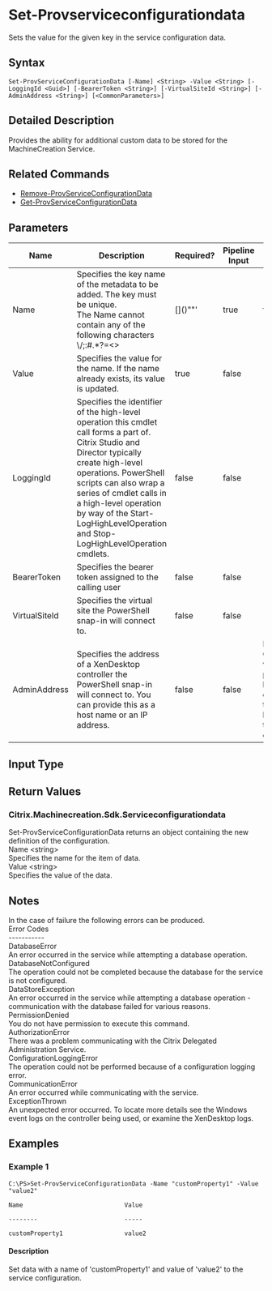 ﻿
# Set-Provserviceconfigurationdata
Sets the value for the given key in the service configuration data.
## Syntax
```
Set-ProvServiceConfigurationData [-Name] <String> -Value <String> [-LoggingId <Guid>] [-BearerToken <String>] [-VirtualSiteId <String>] [-AdminAddress <String>] [<CommonParameters>]
```
## Detailed Description
Provides the ability for additional custom data to be stored for the MachineCreation Service.


## Related Commands

* [Remove-ProvServiceConfigurationData](./Remove-ProvServiceConfigurationData/)
* [Get-ProvServiceConfigurationData](./Get-ProvServiceConfigurationData/)
## Parameters
| Name   | Description | Required? | Pipeline Input | Default Value |
| --- | --- | --- | --- | --- |
| Name | Specifies the key name of the metadata to be added.  The key must be unique.<br>The Name cannot contain any of the following characters \\/;:#.\*?=&lt;&gt;|\[\]()""' | true | false |  |
| Value | Specifies the value for the name.  If the name already exists, its value is updated. | true | false |  |
| LoggingId | Specifies the identifier of the high-level operation this cmdlet call forms a part of. Citrix Studio and Director typically create high-level operations. PowerShell scripts can also wrap a series of cmdlet calls in a high-level operation by way of the Start-LogHighLevelOperation and Stop-LogHighLevelOperation cmdlets. | false | false |  |
| BearerToken | Specifies the bearer token assigned to the calling user | false | false |  |
| VirtualSiteId | Specifies the virtual site the PowerShell snap-in will connect to. | false | false |  |
| AdminAddress | Specifies the address of a XenDesktop controller the PowerShell snap-in will connect to. You can provide this as a host name or an IP address. | false | false | Localhost. Once a value is provided by any cmdlet, this value becomes the default. |

## Input Type

### 

## Return Values

### Citrix.Machinecreation.Sdk.Serviceconfigurationdata
Set-ProvServiceConfigurationData returns an object containing the new definition of the configuration.<br>    Name &lt;string&gt;<br>        Specifies the name for the item of data.<br>    Value &lt;string&gt;<br>        Specifies the value of the data.
## Notes
In the case of failure the following errors can be produced.<br>    Error Codes<br>    -----------<br>    DatabaseError<br>        An error occurred in the service while attempting a database operation.<br>    DatabaseNotConfigured<br>        The operation could not be completed because the database for the service is not configured.<br>    DataStoreException<br>        An error occurred in the service while attempting a database operation - communication with the database failed for various reasons.<br>    PermissionDenied<br>        You do not have permission to execute this command.<br>    AuthorizationError<br>        There was a problem communicating with the Citrix Delegated Administration Service.<br>    ConfigurationLoggingError<br>        The operation could not be performed because of a configuration logging error.<br>    CommunicationError<br>        An error occurred while communicating with the service.<br>    ExceptionThrown<br>        An unexpected error occurred.  To locate more details see the Windows event logs on the controller being used, or examine the XenDesktop logs.
## Examples

### Example 1
```
C:\PS>Set-ProvServiceConfigurationData -Name "customProperty1" -Value "value2"

Name                            Value

--------                        -----

customProperty1                 value2
```
#### Description
Set data with a name of 'customProperty1' and value of 'value2' to the service configuration.

